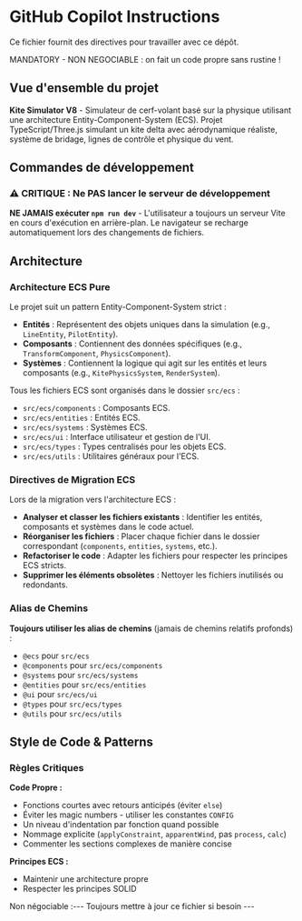 # GitHub Copilot Instructions

Ce fichier fournit des directives pour travailler avec ce dépôt.

MANDATORY   - NON NEGOCIABLE  : on fait un code propre sans rustine  !

## Vue d'ensemble du projet

**Kite Simulator V8** - Simulateur de cerf-volant basé sur la physique utilisant une architecture Entity-Component-System (ECS). Projet TypeScript/Three.js simulant un kite delta avec aérodynamique réaliste, système de bridage, lignes de contrôle et physique du vent.

## Commandes de développement

### ⚠️ CRITIQUE : Ne PAS lancer le serveur de développement
**NE JAMAIS exécuter `npm run dev`** - L'utilisateur a toujours un serveur Vite en cours d'exécution en arrière-plan. Le navigateur se recharge automatiquement lors des changements de fichiers.

## Architecture

### Architecture ECS Pure

Le projet suit un pattern Entity-Component-System strict :
- **Entités** : Représentent des objets uniques dans la simulation (e.g., `LineEntity`, `PilotEntity`).
- **Composants** : Contiennent des données spécifiques (e.g., `TransformComponent`, `PhysicsComponent`).
- **Systèmes** : Contiennent la logique qui agit sur les entités et leurs composants (e.g., `KitePhysicsSystem`, `RenderSystem`).

Tous les fichiers ECS sont organisés dans le dossier `src/ecs` :
- `src/ecs/components` : Composants ECS.
- `src/ecs/entities` : Entités ECS.
- `src/ecs/systems` : Systèmes ECS.
- `src/ecs/ui` : Interface utilisateur et gestion de l'UI.
- `src/ecs/types` : Types centralisés pour les objets ECS.
- `src/ecs/utils` : Utilitaires généraux pour l'ECS.

### Directives de Migration ECS

Lors de la migration vers l'architecture ECS :
- **Analyser et classer les fichiers existants** : Identifier les entités, composants et systèmes dans le code actuel.
- **Réorganiser les fichiers** : Placer chaque fichier dans le dossier correspondant (`components`, `entities`, `systems`, etc.).
- **Refactoriser le code** : Adapter les fichiers pour respecter les principes ECS stricts.
- **Supprimer les éléments obsolètes** : Nettoyer les fichiers inutilisés ou redondants.

### Alias de Chemins

**Toujours utiliser les alias de chemins** (jamais de chemins relatifs profonds) :
- `@ecs` pour `src/ecs`
- `@components` pour `src/ecs/components`
- `@systems` pour `src/ecs/systems`
- `@entities` pour `src/ecs/entities`
- `@ui` pour `src/ecs/ui`
- `@types` pour `src/ecs/types`
- `@utils` pour `src/ecs/utils`

## Style de Code & Patterns

### Règles Critiques

**Code Propre :**
- Fonctions courtes avec retours anticipés (éviter `else`)
- Éviter les magic numbers - utiliser les constantes `CONFIG`
- Un niveau d'indentation par fonction quand possible
- Nommage explicite (`applyConstraint`, `apparentWind`, pas `process`, `calc`)
- Commenter les sections complexes de manière concise

**Principes ECS :**
- Maintenir une architecture propre
- Respecter les principes SOLID

Non négociable :--- Toujours mettre à jour ce fichier si besoin  ---